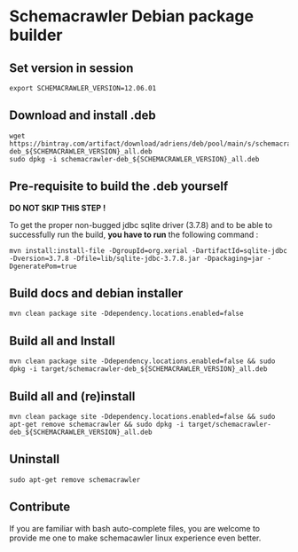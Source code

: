 Schemacrawler Debian package builder
==========================================

Set version in session
------------------------------------------

    export SCHEMACRAWLER_VERSION=12.06.01

Download and install .deb
------------------------------------------

    wget https://bintray.com/artifact/download/adriens/deb/pool/main/s/schemacrawler/schemacrawler-deb_${SCHEMACRAWLER_VERSION}_all.deb
    sudo dpkg -i schemacrawler-deb_${SCHEMACRAWLER_VERSION}_all.deb

Pre-requisite to build the .deb yourself
------------------------------------------

**DO NOT SKIP THIS STEP !**

To get the proper non-bugged jdbc sqlite driver (3.7.8) and to be able to successfully run the build, **you have to
run** the following command :

    mvn install:install-file -DgroupId=org.xerial -DartifactId=sqlite-jdbc -Dversion=3.7.8 -Dfile=lib/sqlite-jdbc-3.7.8.jar -Dpackaging=jar -DgeneratePom=true

Build docs and debian installer
------------------------------------------

    mvn clean package site -Ddependency.locations.enabled=false


Build all and Install
------------------------------------------

`mvn clean package site -Ddependency.locations.enabled=false && sudo dpkg -i target/schemacrawler-deb_${SCHEMACRAWLER_VERSION}_all.deb`


Build all and (re)install
------------------------------------------

`mvn clean package site -Ddependency.locations.enabled=false && sudo apt-get remove schemacrawler && sudo dpkg -i target/schemacrawler-deb_${SCHEMACRAWLER_VERSION}_all.deb`


Uninstall
------------------------------------------

`sudo apt-get remove schemacrawler`

Contribute
------------------------------------------

If you are familiar with bash auto-complete files, you are welcome to provide me one 
to make schemacawler linux experience even better.



